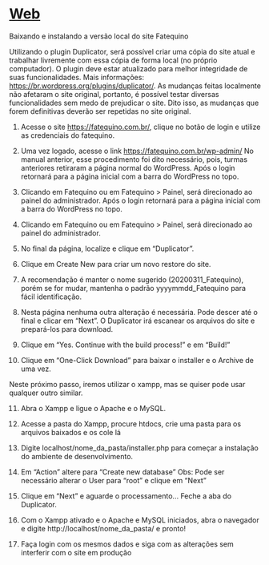 # [Web](https://fatequino.com.br/construcao-do-fatequino/web/)

Baixando e instalando a versão local do site Fatequino

Utilizando o plugin Duplicator, será possível criar uma cópia do site atual e trabalhar livremente com essa cópia de forma local (no próprio computador).
O plugin deve estar atualizado para melhor integridade de suas funcionalidades. Mais informações: https://br.wordpress.org/plugins/duplicator/.
As mudanças feitas localmente não afetaram o site original, portanto, é possível testar diversas funcionalidades sem medo de prejudicar o site.
Dito isso, as mudanças que forem definitivas deverão ser repetidas no site original.

1. Acesse o site https://fatequino.com.br/, clique no botão de login e utilize as credenciais do fatequino.

2. Uma vez logado, acesse o link https://fatequino.com.br/wp-admin/
No manual anterior, esse procedimento foi dito necessário, pois, turmas anteriores retiraram a página normal do WordPress.
Após o login retornará para a página inicial com a barra do WordPress no topo.

3. Clicando em Fatequino ou em Fatequino > Painel, será direcionado ao painel do administrador.
Após o login retornará para a página inicial com a barra do WordPress no topo.

4. Clicando em Fatequino ou em Fatequino > Painel, será direcionado ao painel do administrador.

5. No final da página, localize e clique em “Duplicator”.

6. Clique em Create New para criar um novo restore do site.

7. A recomendação é manter o nome sugerido (20200311_Fatequino), porém se for mudar, mantenha o padrão yyyymmdd_Fatequino para fácil identificação.

8. Nesta página nenhuma outra alteração é necessária. Pode descer até o final e clicar em “Next”.
O Duplicator irá escanear os arquivos do site e prepará-los para download.

9. Clique em “Yes. Continue with the build process!” e em “Build!”

10. Clique em “One-Click Download” para baixar o installer e o Archive de uma vez.

Neste próximo passo, iremos utilizar o xampp, mas se quiser pode usar qualquer outro similar.

11. Abra o Xampp e ligue o Apache e o MySQL.

12. Acesse a pasta do Xampp, procure htdocs, crie uma pasta para os arquivos baixados e os cole lá

13. Digite localhost/nome_da_pasta/installer.php para começar a instalação do ambiente de desenvolvimento.

14. Em “Action” altere para “Create new database”
Obs: Pode ser necessário alterar o User para “root” e clique em “Next”

15. Clique em “Next” e aguarde o processamento...
Feche a aba do Duplicator.

16. Com o Xampp ativado e o Apache e MySQL iniciados, abra o navegador e digite http://localhost/nome_da_pasta/ e pronto!

17. Faça login com os mesmos dados e siga com as alterações sem interferir com o site em produção

